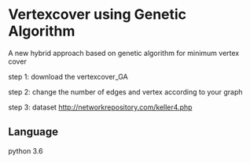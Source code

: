# Vertexcover using Genetic Algorithm
A new hybrid approach based on genetic algorithm for minimum vertex cover

step 1: download the vertexcover_GA 

step 2: change the number of edges and vertex according to your graph

step 3: dataset http://networkrepository.com/keller4.php 

## Language
python 3.6



